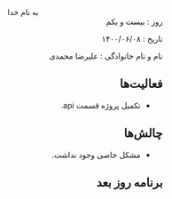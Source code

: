<div dir="rtl" align="center">
به نام خدا
</div>
<div dir="rtl" align="right">
روز : بیست و یکم

تاریخ : ۱۴۰۰/۰۶/۰۸

نام و نام خانوادگی : علیرضا محمدی

## فعالیت‌ها

* تکمیل پروژه قسمت api.

## چالش‌ها

* مشکل خاصی وجود نداشت.

## برنامه روز بعد

</div>
